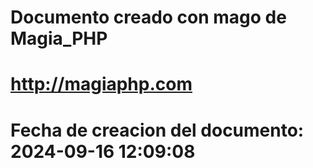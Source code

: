 # 
# Documento creado con mago de Magia_PHP 
# http://magiaphp.com 
# Fecha de creacion del documento: 2024-09-16 12:09:08 

